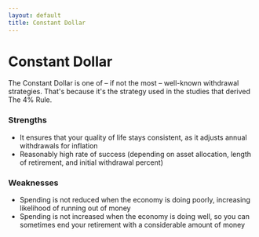 ```yaml
---
layout: default
title: Constant Dollar
---
```


# Constant Dollar

The Constant Dollar is one of – if not the most – well-known withdrawal
strategies. That's because it's the strategy used in the studies that derived
The 4% Rule.

### Strengths

- It ensures that your quality of life stays consistent, as it adjusts annual
  withdrawals for inflation
- Reasonably high rate of success (depending on asset allocation, length of
  retirement, and initial withdrawal percent)

### Weaknesses

- Spending is not reduced when the economy is doing poorly, increasing
  likelihood of running out of money
- Spending is not increased when the economy is doing well, so you can sometimes
  end your retirement with a considerable amount of money
